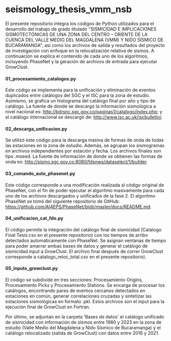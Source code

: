 # seismology_thesis_vmm_nsb
El presente repositorio integra los códigos de Python utilizados para el desarrollo del trabajo de grado titulado "SISMICIDAD E IMPLICACIONES SISMOTECTÓNICAS DE UNA ZONA DEL CENTRO – ORIENTE DE LA CUENCA DEL VALLE MEDIO DEL MAGDALENA (VMM) Y NIDO SÍSMICO DE BUCARAMANGA", así como los archivos de salida y resultados del proyecto de investigación con enfoque en la relocalización relativa de sismos. A continuación se explica el contenido de cada uno de los algoritmos, incluyendo PhaseNet y la geración de archivos de entrada para ejecutar GrowClust.

#### 01_procesamiento_catalogos.py
Este código se implementa para la unificación y eliminación de eventos duplicados entre catálogos del SGC y el ISC para la zona de estudio. Asimismo, se grafica un histograma del catálogo final por año y tipo de catálogo. La fuente de donde se descargó la información sismológica a nivel nacional es: http://bdrsnc.sgc.gov.co/paginas1/catalogo/index.php; y el catálogo internacional se descargó de: http://www.isc.ac.uk/iscbulletin/.

#### 02_descarga_unificacion.py
Se utilizó este código para la descarga masiva de formas de onda de todas las estaciones en la zona de estudio. Además, se agrupan los sismogramas en archivos independientes por estación y fecha. Los archivos finales son tipo .mseed. La fuente de información de donde se obtienen las formas de onda es: http://sismo.sgc.gov.co:8080/fdsnws/dataselect/1/builder. 

#### 03_comando_auto_phasenet.py
Este código corresponde a una modificación realizada al código original de PhaseNet, con el fin de poder ejecutar el algoritmo masivamente para cada uno de los archivos descargados y unificados de la fase 2. El algoritmo PhaseNet se tomó del siguiente repositorio de GitHub: https://github.com/AI4EPS/PhaseNet/blob/master/docs/README.md.

#### 04_unificacion_cat_fdo.py
El código permite la integración del catálogo final de sismicidad (Catalogo Final Tesis.csv en el presente repositorio) con los tiempos de arribo detectados automáticamente con PhaseNet. Se asignan ventanas de tiempo para poder amarrar ambas bases de datos y generar el catálogo de sismicidad input a GrowClust. El archivo final después de correr GrowClust corresponde a catalogo_reloc_total.csv en el presente repositorio).

#### 05_inputs_growclust.py
El código se subdivide en tres secciones: Procesamiento Origins, Procesamiento Picks y Procesamiento Stations. Se encarga de procesar los catálogos, encontrando pares de eventos cercanos detectados en estaciones en común, generar correlaciones cruzadas y sintetizar las estaciones sismológicas en formato .pkl. Estos archivos son el input para la ejecución final de GrowClust en Fortran.

Por último, se adjuntan en la carpeta 'Bases de datos' el catálogo unificado de sismicidad con información de sismos entre 1980 y 2023 en la zona de estudio (Valle Medio del Magdalena y Nido Sísmico de Bucaramanga) y el catálogo relocalizado (salida de GrowClust) con datos entre 2016 y 2021.
